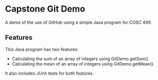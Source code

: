 # Capstone Git Demo
A demo of the use of GitHub using a simple Java program for COSC 499.

## Features
This Java program has two features:
 - Calculating the sum of an array of integers using GitDemo.getSum()
 - Calculating the mean of an array of integers using GitDemo.getMean()
 
It also includes JUnit tests for both features.
